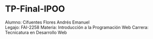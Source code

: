 # TP-Final-IPOO
Alumno: Cifuentes Flores Andrés Emanuel<br>
Legajo: FAI-2258
Materia: Introducción a la Programación Web
Carrera: Tecnicatura en Desarrollo Web
